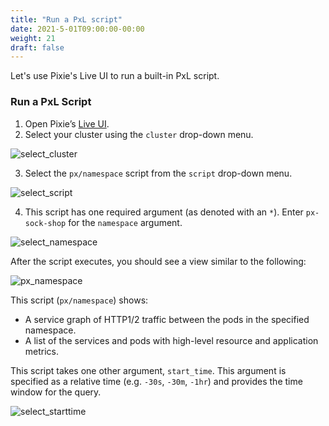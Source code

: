 ```yaml
---
title: "Run a PxL script"
date: 2021-5-01T09:00:00-00:00
weight: 21
draft: false
---
```


Let's use Pixie's Live UI to run a built-in PxL script.

### Run a PxL Script

1. Open Pixie’s [Live UI](https://work.withpixie.ai/).
2. Select your cluster using the `cluster` drop-down menu.

![select_cluster](/images/pixie/select_cluster.png)

3. Select the `px/namespace` script from the `script` drop-down menu.

![select_script](/images/pixie/select_script.png)

4. This script has one required argument (as denoted with an `*`). Enter `px-sock-shop` for the `namespace` argument.

![select_namespace](/images/pixie/select_namespace.png)

After the script executes, you should see a view similar to the following:

![px_namespace](/images/pixie/px_namespace.png)

This script (`px/namespace`) shows:
- A service graph of HTTP1/2 traffic between the pods in the specified namespace.
- A list of the services and pods with high-level resource and application metrics.

This script takes one other argument, `start_time`. This argument is specified as a relative time (e.g. `-30s`, `-30m`, `-1hr`) and provides the time window for the query.

![select_starttime](/images/pixie/select_starttime.png)